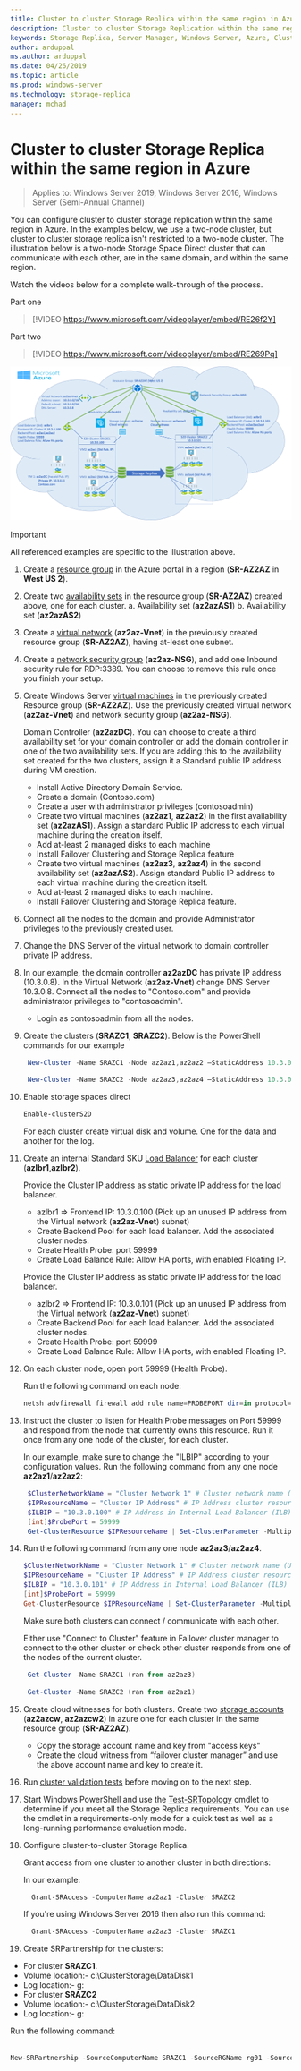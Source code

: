 ```yaml
---
title: Cluster to cluster Storage Replica within the same region in Azure
description: Cluster to cluster Storage Replication within the same region in Azure
keywords: Storage Replica, Server Manager, Windows Server, Azure, Cluster, the same region
author: arduppal
ms.author: arduppal
ms.date: 04/26/2019
ms.topic: article
ms.prod: windows-server
ms.technology: storage-replica
manager: mchad
---
```

# Cluster to cluster Storage Replica within the same region in Azure

> Applies to: Windows Server 2019, Windows Server 2016, Windows Server (Semi-Annual Channel)

You can configure cluster to cluster storage replication within the same region in Azure. In the examples below, we use a two-node cluster, but cluster to cluster storage replica isn't restricted to a two-node cluster. The illustration below is a two-node Storage Space Direct cluster that can communicate with each other, are in the same domain, and within the same region.

Watch the videos below for a complete walk-through of the process.

Part one
> [!VIDEO https://www.microsoft.com/videoplayer/embed/RE26f2Y]

Part two
> [!VIDEO https://www.microsoft.com/videoplayer/embed/RE269Pq]

![The architecture diagram showcasing Cluster-to-cluster Storage Replica in Azure within same region.](media/Cluster-to-cluster-azure-one-region/architecture.png)
> [!IMPORTANT]
> All referenced examples are specific to the illustration above.

1. Create a [resource group](https://ms.portal.azure.com/#create/Microsoft.ResourceGroup) in the Azure portal in a region (**SR-AZ2AZ** in **West US 2**). 
2. Create two [availability sets](https://ms.portal.azure.com/#create/Microsoft.AvailabilitySet-ARM) in the resource group (**SR-AZ2AZ**) created above, one for each cluster. 
    a. Availability set (**az2azAS1**)
    b. Availability set (**az2azAS2**)
3. Create a [virtual network](https://ms.portal.azure.com/#create/Microsoft.VirtualNetwork-ARM) (**az2az-Vnet**) in the previously created resource group (**SR-AZ2AZ**), having at-least one subnet. 
4. Create a [network security group](https://ms.portal.azure.com/#create/Microsoft.NetworkSecurityGroup-ARM) (**az2az-NSG**), and add one Inbound security rule for RDP:3389. You can choose to remove this rule once you finish your setup. 
5. Create Windows Server [virtual machines](https://ms.portal.azure.com/#create/Microsoft.WindowsServer2016Datacenter-ARM) in the previously created Resource group (**SR-AZ2AZ**). Use the previously created virtual network (**az2az-Vnet**) and network security group (**az2az-NSG**). 
   
   Domain Controller (**az2azDC**). You can choose to create a third availability set for your domain controller or add the domain controller in one of the two availability sets. If you are adding this to the availability set created for the two clusters, assign it a Standard public IP address during VM creation. 
   - Install Active Directory Domain Service.
   - Create a domain (Contoso.com)
   - Create a user with administrator privileges (contosoadmin) 
   - Create two virtual machines (**az2az1**, **az2az2**) in the first availability set (**az2azAS1**). Assign a standard Public IP address to each virtual machine during the creation itself.
   - Add at-least 2 managed disks to each machine
   - Install Failover Clustering and Storage Replica feature
   - Create two virtual machines (**az2az3**, **az2az4**) in the second availability set (**az2azAS2**). Assign standard Public IP address to each virtual machine during the creation itself. 
   - Add at-least 2 managed disks to each machine. 
   - Install Failover Clustering and Storage Replica feature. 
   
6. Connect all the nodes to the domain and provide Administrator privileges to the previously created user. 

7. Change the DNS Server of the virtual network to domain controller private IP address. 
8. In our example, the domain controller **az2azDC** has private IP address (10.3.0.8). In the Virtual Network (**az2az-Vnet**) change DNS Server 10.3.0.8. Connect all the nodes to "Contoso.com" and provide administrator privileges to "contosoadmin".
   - Login as contosoadmin from all the nodes. 
    
9. Create the clusters (**SRAZC1**, **SRAZC2**). 
   Below is the PowerShell commands for our example
   ```PowerShell
    New-Cluster -Name SRAZC1 -Node az2az1,az2az2 –StaticAddress 10.3.0.100
   ```
   ```PowerShell
    New-Cluster -Name SRAZC2 -Node az2az3,az2az4 –StaticAddress 10.3.0.101
   ```
10. Enable storage spaces direct
    ```PowerShell
    Enable-clusterS2D
    ```   
   
    For each cluster create virtual disk and volume. One for the data and another for the log. 
   
11. Create an internal Standard SKU [Load Balancer](https://ms.portal.azure.com/#create/Microsoft.LoadBalancer-ARM) for each cluster (**azlbr1**,**azlbr2**). 
   
    Provide the Cluster IP address as static private IP address for the load balancer.
    - azlbr1 => Frontend IP: 10.3.0.100 (Pick up an unused IP address from the Virtual network (**az2az-Vnet**) subnet)
    - Create Backend Pool for each load balancer. Add the associated cluster nodes.
    - Create Health Probe: port 59999
    - Create Load Balance Rule: Allow HA ports, with enabled Floating IP. 
   
    Provide the Cluster IP address as static private IP address for the load balancer.
    - azlbr2 => Frontend IP: 10.3.0.101 (Pick up an unused IP address from the Virtual network (**az2az-Vnet**) subnet)
    - Create Backend Pool for each load balancer. Add the associated cluster nodes.
    - Create Health Probe: port 59999
    - Create Load Balance Rule: Allow HA ports, with enabled Floating IP. 
   
12. On each cluster node, open port 59999 (Health Probe). 
   
    Run the following command on each node:
    ```PowerShell
    netsh advfirewall firewall add rule name=PROBEPORT dir=in protocol=tcp action=allow localport=59999 remoteip=any profile=any 
    ```   
13. Instruct the cluster to listen for Health Probe messages on Port 59999 and respond from the node that currently owns this resource. 
    Run it once from any one node of the cluster, for each cluster. 
    
    In our example, make sure to change the "ILBIP" according to your configuration values. Run the following command from any one node **az2az1**/**az2az2**:

    ```PowerShell
     $ClusterNetworkName = "Cluster Network 1" # Cluster network name (Use Get-ClusterNetwork on Windows Server 2012 or higher to find the name. And use Get-ClusterResource to find the IPResourceName).
     $IPResourceName = "Cluster IP Address" # IP Address cluster resource name.
     $ILBIP = "10.3.0.100" # IP Address in Internal Load Balancer (ILB) - The static IP address for the load balancer configured in the Azure portal.
     [int]$ProbePort = 59999
     Get-ClusterResource $IPResourceName | Set-ClusterParameter -Multiple @{"Address"="$ILBIP";"ProbePort"=$ProbePort;"SubnetMask"="255.255.255.255";"Network"="$ClusterNetworkName";”ProbeFailureThreshold”=5;"EnableDhcp"=0}
    ```

14. Run the following command from any one node **az2az3**/**az2az4**. 

    ```PowerShell
    $ClusterNetworkName = "Cluster Network 1" # Cluster network name (Use Get-ClusterNetwork on Windows Server 2012 or higher to find the name. And use Get-ClusterResource to find the IPResourceName).
    $IPResourceName = "Cluster IP Address" # IP Address cluster resource name.
    $ILBIP = "10.3.0.101" # IP Address in Internal Load Balancer (ILB) - The static IP address for the load balancer configured in the Azure portal.
    [int]$ProbePort = 59999
    Get-ClusterResource $IPResourceName | Set-ClusterParameter -Multiple @{"Address"="$ILBIP";"ProbePort"=$ProbePort;"SubnetMask"="255.255.255.255";"Network"="$ClusterNetworkName";”ProbeFailureThreshold”=5;"EnableDhcp"=0}  
    ```   
    Make sure both clusters can connect / communicate with each other. 

    Either use "Connect to Cluster" feature in Failover cluster manager to connect to the other cluster or check other cluster responds from one of the nodes of the current cluster.  
   
    ```PowerShell
     Get-Cluster -Name SRAZC1 (ran from az2az3)
    ```
    ```PowerShell
     Get-Cluster -Name SRAZC2 (ran from az2az1)
    ```   

15. Create cloud witnesses for both clusters. Create two [storage accounts](https://ms.portal.azure.com/#create/Microsoft.StorageAccount-ARM) (**az2azcw**, **az2azcw2**) in azure one for each cluster in the same resource group (**SR-AZ2AZ**).

    - Copy the storage account name and key from "access keys"
    - Create the cloud witness from “failover cluster manager” and use the above account name and key to create it.

16. Run [cluster validation tests](../../failover-clustering/create-failover-cluster.md#validate-the-configuration) before moving on to the next step.

17. Start Windows PowerShell and use the [Test-SRTopology](https://docs.microsoft.com/powershell/module/storagereplica/test-srtopology?view=win10-ps) cmdlet to determine if you meet all the Storage Replica requirements. You can use the cmdlet in a requirements-only mode for a quick test as well as a long-running performance evaluation mode.

18. Configure cluster-to-cluster Storage Replica.
   
    Grant access from one cluster to another cluster in both directions:

    In our example:

    ```PowerShell
      Grant-SRAccess -ComputerName az2az1 -Cluster SRAZC2
    ```
    If you're using Windows Server 2016 then also run this command:

    ```PowerShell
      Grant-SRAccess -ComputerName az2az3 -Cluster SRAZC1
    ```   
   
19. Create SRPartnership for the clusters:</ol>

    - For cluster **SRAZC1**.
    - Volume location:- c:\ClusterStorage\DataDisk1
    - Log location:- g:
    - For cluster **SRAZC2**
    - Volume location:- c:\ClusterStorage\DataDisk2
    - Log location:- g:

Run the following command:

```PowerShell

New-SRPartnership -SourceComputerName SRAZC1 -SourceRGName rg01 -SourceVolumeName c:\ClusterStorage\DataDisk1 -SourceLogVolumeName  g: -DestinationComputerName **SRAZC2** -DestinationRGName rg02 -DestinationVolumeName c:\ClusterStorage\DataDisk2 -DestinationLogVolumeName  g:
```
